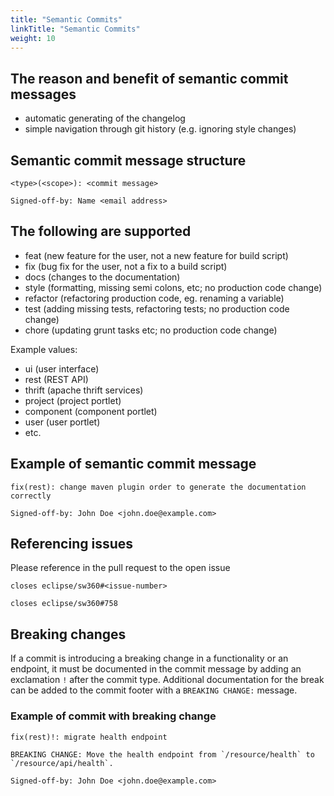 ```yaml
---
title: "Semantic Commits"
linkTitle: "Semantic Commits"
weight: 10
---
```


## The reason and benefit of semantic commit messages
- automatic generating of the changelog
- simple navigation through git history (e.g. ignoring style changes)

## Semantic commit message structure
```
<type>(<scope>): <commit message>

Signed-off-by: Name <email address>
```

## The following <types> are supported
- feat (new feature for the user, not a new feature for build script)
- fix (bug fix for the user, not a fix to a build script)
- docs (changes to the documentation)
- style (formatting, missing semi colons, etc; no production code change)
- refactor (refactoring production code, eg. renaming a variable)
- test (adding missing tests, refactoring tests; no production code change)
- chore (updating grunt tasks etc; no production code change)

Example <scope> values:
- ui (user interface)
- rest (REST API)
- thrift (apache thrift services)
- project (project portlet)
- component (component portlet)
- user (user portlet)
- etc.

## Example of semantic commit message
```
fix(rest): change maven plugin order to generate the documentation correctly

Signed-off-by: John Doe <john.doe@example.com>
```

## Referencing issues
Please reference in the pull request to the open issue

`closes eclipse/sw360#<issue-number>`

`closes eclipse/sw360#758`

## Breaking changes
If a commit is introducing a breaking change in a functionality or an endpoint,
it must be documented in the commit message by adding an exclamation `!` after
the commit type. Additional documentation for the break can be added to the
commit footer with a `BREAKING CHANGE:` message.

### Example of commit with breaking change
```
fix(rest)!: migrate health endpoint

BREAKING CHANGE: Move the health endpoint from `/resource/health` to
`/resource/api/health`.

Signed-off-by: John Doe <john.doe@example.com>
```
